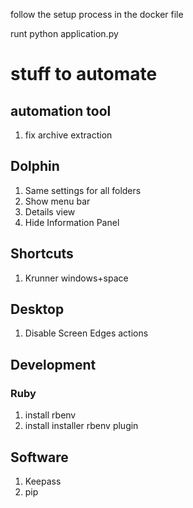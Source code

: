 follow the setup process in the docker file

runt python application.py

# stuff to automate #

## automation tool ##
1. fix archive extraction

## Dolphin ##
1. Same settings for all folders
1. Show menu bar
1. Details view
1. Hide Information Panel

## Shortcuts ##
1. Krunner windows+space

## Desktop ##
1. Disable Screen Edges actions


## Development ##
### Ruby ###
1. install rbenv
1. install installer rbenv plugin

## Software ##

1. Keepass
1. pip

